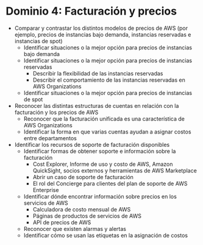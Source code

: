 # Dominio 4: Facturación y precios

- Comparar y contrastar los distintos modelos de precios de AWS (por ejemplo, precios de instancias bajo demanda, instancias reservadas e instancias de spot)
    - Identificar situaciones o la mejor opción para precios de instancias bajo demanda
    - Identificar situaciones o la mejor opción para precios de instancias reservadas
        - Describir la flexibilidad de las instancias reservadas
        - Describir el comportamiento de las instancias reservadas en AWS Organizations
    - Identificar situaciones o la mejor opción para precios de instancias de spot
- Reconocer las distintas estructuras de cuentas en relación con la facturación y los precios de AWS
    - Reconocer que la facturación unificada es una característica de AWS Organizations
    - Identificar la forma en que varias cuentas ayudan a asignar costos entre departamentos
- Identificar los recursos de soporte de facturación disponibles
    - Identificar formas de obtener soporte e información sobre la facturación
        - Cost Explorer, Informe de uso y costo de AWS, Amazon QuickSight, socios externos y herramientas de AWS Marketplace
        - Abrir un caso de soporte de facturación
        - El rol del Concierge para clientes del plan de soporte de AWS Enterprise
    - Identificar dónde encontrar información sobre precios en los servicios de AWS
        - Calculadora de costo mensual de AWS
        - Páginas de productos de servicios de AWS
        - API de precios de AWS
    - Reconocer que existen alarmas y alertas
    - Identificar cómo se usan las etiquetas en la asignación de costos